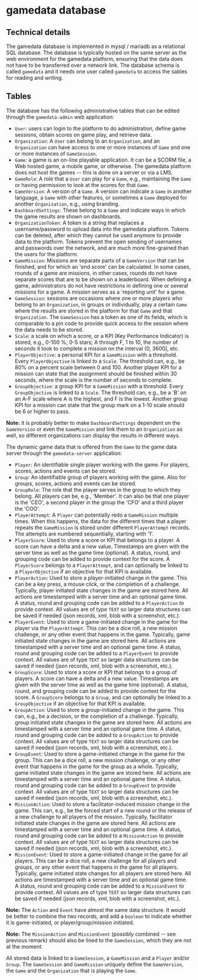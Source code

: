 # gamedata database

## Technical details

The gamedata database is implemented in mysql / mariadb as a relational SQL database. The database is typically hosted on the same server as the web environment for the gamedata platform, ensuring that the data does not have to be transferred over a network link. The database schema is called `gamedata` and it needs one user called `gamedata` to access the sables for reading and writing.


## Tables

The database has the following administrative tables that can be edited through the `gamedata-admin` web application:

* `User`: users can login to the platform to do administration, define game sessions, obtain scores on game play, and retrieve data.
* `Organization`: A `User` can belong to an `Organization`, and an `Organization` can have access to one or more instances of `Game` and one or more instances of `GameSession`.
* `Game`: a game is an on-line playable application. It can be a SCORM file, a Web hosted game, a mobile game, or otherwise. The gamedata platform does not host the games -- this is done on a server or via a LMS.
* `GameRole`: A role that a `User` can play for a `Game`, e.g., maintaining the `Game` or having permission to look at the scores for that `Game`.
* `GameVersion`: A version of a `Game`. A version can indicate a `Game` in another language, a `Game` with other features, or sometimes a `Game` deployed for another `Organization`, e.g., using branding.
* `DashboardSettings`: These belong to a `Game` and indicate ways in which the game results are shown on dashboards.
* `OrganizationToken`: A token is a string that replaces a username/password to upload data into the gamedata platform. Tokens can be deleted, after which they cannot be used anymore to provide data to the platform. Tokens prevent the open sending of usernames and passwords over the network, and are much more fine-grained than the users for the platform.
* `GameMission`: Missions are separate parts of a `GameVersion` that can be finished, and for which an 'end score' can be calculated. In some cases, rounds of a game are missions, in other cases, rounds do not have separate scores that are to be shown on a leaderboard. When defining a game, administrators do not have restrictions in defining one or several missions for a game. A mission serves as a 'reporting unit' for a game.
* `GameSession`: sessions are occasions where one or more players who belong to an `Organization`, in groups or individually, play a certain `Game` where the results are stored in the platform for that `Game` and that `Organization`. The `GameSession` has a token as one of its fields, which is comparable to a pin code to provide quick access to the session where the data needs to be stored. 
* `Scale`: a scale on which a score, or a KPI (Key Performance Indicator) is stored, e.g., 0-100 %; 0-5 stars; A through F, 1 to 10, the number of seconds it took to complete a mission on the interval (0, 3600], etc. 
* `PlayerObjective`: a personal KPI for a `GameMission` with a threshold. Every `PlayerObjective` is linked to a `Scale`. The threshold can, e.g., be 80% on a percent scale between 0 and 100. Another player KPI for a mission can state that the assignment should be finished within 30 seconds, where the scale is the number of seconds to complete.
* `GroupObjective`: a group KPI for a `GameMission` with a threshold. Every `GroupObjective` is linked to a `Scale`. The threshold can, e.g., be a 'B' on an A-F scale where A is the highest, and F is the lowest. Another group KPI for a mission can state that the group mark on a 1-10 scale should be 6 or higher to pass.

**Note:** it is probably better to make `DashboardSettings` dependent on the `GameVersion` or even the `GameMission` and link them to an `Organization` as well, so different organizations can display the results in different ways.

The dynamic game data that is offered from the `Game` to the game data server through the `gamedata-server` application:

* `Player`: An identifiable single player working with the game. For players, scores, actions and events can be stored.
* `Group`: An identifiable group of players working with the game. Also for groups, scores, actions and events can be stored.
* `GroupRole`: The role that the player serves in the group to which they belong. All players can be, e.g., 'Member'. It can also be that one player is the 'CEO', a second player in the group the 'CFO' and a third player the 'COO'. 
* `PlayerAttempt`: A `Player` can potentially redo a `GameMission` multiple times. When this happens, the data for the different times that a player repeats the `GameMission` is stored under different `PlayerAttempt` records. The attempts are numbered sequentially, starting with '1'.
* `PlayerScore`: Used to store a score or KPI that belongs to a player. A score can have a delta and a new value. Timestamps are given with the server time as well as the game time (optional). A status, round, and grouping code can be added to provide context for the score. A `PlayerScore` belongs to a `PlayerAttempt`, and can optionally be linked to a `PlayerObjective` if an objective for that KPI is available.
* `PlayerAction`: Used to store a player-initiated change in the game. This can be a key press, a mouse click, or the completion of a challenge. Typically, player initiated state changes in the game are stored here. All actions are timestamped with a server time and an optional game time. A status, round and grouping code can be added to a `PlayerAction` to provide context. All values are of type `TEXT` so larger data structures can be saved if needed (json records, xml, blob with a screenshot, etc.). 
* `PlayerEvent`: Used to store a game-initiated change in the game for the player via the `PlayerAttempt`. This can be a dice roll, a new mission challenge, or any other event that happens in the game. Typically, game initiated state changes in the game are stored here. All actions are timestamped with a server time and an optional game time. A status, round and grouping code can be added to a `PlayerEvent` to provide context. All values are of type `TEXT` so larger data structures can be saved if needed (json records, xml, blob with a screenshot, etc.). 
* `GroupScore`: Used to store a score or KPI that belongs to a group of players. A score can have a delta and a new value. Timestamps are given with the server time as well as the game time (optional). A status, round, and grouping code can be added to provide context for the score. A `GroupScore` belongs to a `Group`, and can optionally be linked to a `GroupObjective` if an objective for that KPI is available.
* `GroupAction`: Used to store a group-initiated change in the game. This can, e.g., be a decision, or the completion of a challenge. Typically, group initiated state changes in the game are stored here. All actions are timestamped with a server time and an optional game time. A status, round and grouping code can be added to a `GroupAction` to provide context. All values are of type `TEXT` so larger data structures can be saved if needed (json records, xml, blob with a screenshot, etc.). 
* `GroupEvent`: Used to store a game-initiated change in the game for the group. This can be a dice roll, a new mission challenge, or any other event that happens in the game for the group as a whole. Typically, game initiated state changes in the game are stored here. All actions are timestamped with a server time and an optional game time. A status, round and grouping code can be added to a `GroupEvent` to provide context. All values are of type `TEXT` so larger data structures can be saved if needed (json records, xml, blob with a screenshot, etc.). 
* `MissionAction`: Used to store a facilitator-induced mission change in the game. This can, e.g., be the forced start of a new round or the release of a new challenge to all players of the mission. Typically, facilitator initiated state changes in the game are stored here. All actions are timestamped with a server time and an optional game time. A status, round and grouping code can be added to a `MissionAction` to provide context. All values are of type `TEXT` so larger data structures can be saved if needed (json records, xml, blob with a screenshot, etc.). 
* `MissionEvent`: Used to store a game-initiated change in the game for all players. This can be a dice roll, a new challenge for all players and groups, or any other event that happens in the game for all players. Typically, game initiated state changes for all players are stored here. All actions are timestamped with a server time and an optional game time. A status, round and grouping code can be added to a `MissionEvent` to provide context. All values are of type `TEXT` so larger data structures can be saved if needed (json records, xml, blob with a screenshot, etc.). 

**Note:** The `Action` and `Event` have almost the same data structure. It would be better to combine the two records, and add a `boolean` to indicate whether it is game-initiated, or player/group/mission initiated.

**Note:** The `MissionAction` and `MissionEvent` (possibly combined -- see previous remark) should also be lined to the `GameSession`, which they are not at the moment. 

All stored data is linked to a `GameSession`, a `GameMission` and a `Player` and/or `Group`. The `GameSession` and `GameMission` uniquely define the `GameVersion`, the `Game` and the `Organization` that is playing the `Game`. 
